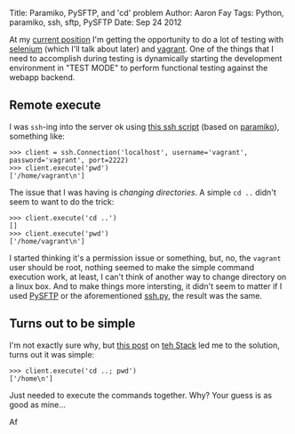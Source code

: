 Title: Paramiko, PySFTP, and 'cd' problem
Author: Aaron Fay
Tags: Python, paramiko, ssh, sftp, PySFTP
Date: Sep 24 2012

At my [current position][] I'm getting the opportunity to do a lot of testing with 
[selenium][] (which I'll talk about later) and [vagrant][].  One of the things that 
I need to accomplish during testing is dynamically starting the development environment
in "TEST MODE" to perform functional testing against the webapp backend.

[current position]: http://www.strathcom.ca/
[selenium]: http://seleniumhq.org/
[vagrant]: http://vagrantup.com/

## Remote execute
I was `ssh`-ing into the server ok using [this ssh script][] (based on [paramiko]), 
something like:

    >>> client = ssh.Connection('localhost', username='vagrant', password='vagrant', port=2222)
    >>> client.execute('pwd')
    ['/home/vagrant\n']
    
The issue that I was having is _changing directories_.  A simple `cd ..` didn't seem
to want to do the trick:

    >>> client.execute('cd ..')
    []
    >>> client.execute('pwd')
    ['/home/vagrant\n']

I started thinking it's a permission issue or something, but, no, the `vagrant` user
should be root, nothing seemed to make the simple command execution work, at least, 
I can't think of another way to change directory on a linux box.  And to make things
more intersting, it didn't seem to matter if I used [PySFTP][] or the aforementioned 
[ssh.py][], the result was the same.

## Turns out to be simple
I'm not exactly sure why, but [this post][] on [teh Stack][] led me to the solution, 
turns out it was simple:

    >>> client.execute('cd ..; pwd')
    ['/home\n']
    
Just needed to execute the commands together.  Why? Your guess is as good as mine...

Af

[this ssh script]: http://zeth.net/post/332/
[ssh.py]: http://zeth.net/post/332/
[PySFTP]: http://code.google.com/p/pysftp/
[this post]: http://stackoverflow.com/questions/8932862/how-do-i-change-directories-using-paramiko
[teh Stack]: http://stackoverflow.com/
[paramiko]: http://www.lag.net/paramiko/
